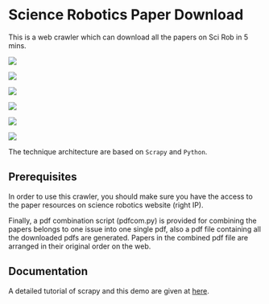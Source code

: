 # Science Robotics Paper Download

This is a web crawler which can download all the papers on Sci Rob in 5 mins.

![](https://img.shields.io/badge/language-python-orange.svg)

![](https://img.shields.io/github/search/lvliangxiong/scirob-paper-download/scrapy)

![](https://img.shields.io/github/search/lvliangxiong/scirob-paper-download/pdf)

![](https://img.shields.io/github/downloads/lvliangxiong/scirob-paper-download/total)

![](https://img.shields.io/github/license/lvliangxiong/scirob-paper-download)

[![](https://img.shields.io/badge/email-@JoeyLyu-blue.svg)][email]

The technique architecture are based on `Scrapy` and `Python`.

## Prerequisites

In order to use this crawler, you should make sure you have the access to the paper resources on science robotics website (right IP).

Finally, a pdf combination script (pdfcom.py) is provided for combining the papers belongs to one issue into one single pdf, also a pdf file containing all the downloaded pdfs are generated. Papers in the combined pdf file are arranged in their original order on the web. 

## Documentation

A detailed tutorial of scrapy and this demo are given at [here][doc].

[email]:mailto:lvliangxiong@foxmail.com
[doc]: doc/Scrapy%20Notes.md
